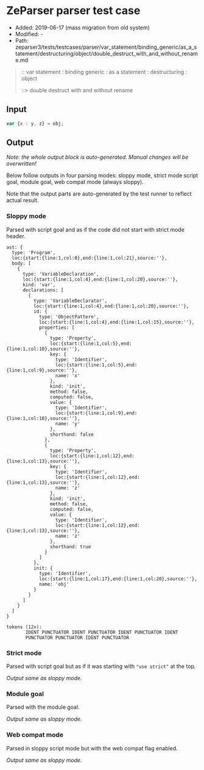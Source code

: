 # ZeParser parser test case

- Added: 2019-06-17 (mass migration from old system)
- Modified: -
- Path: zeparser3/tests/testcases/parser/var_statement/binding_generic/as_a_statement/destructuring/object/double_destruct_with_and_without_rename.md

> :: var statement : binding generic : as a statement : destructuring : object
>
> ::> double destruct with and without rename

## Input

`````js
var {x : y, z} = obj;
`````

## Output

_Note: the whole output block is auto-generated. Manual changes will be overwritten!_

Below follow outputs in four parsing modes: sloppy mode, strict mode script goal, module goal, web compat mode (always sloppy).

Note that the output parts are auto-generated by the test runner to reflect actual result.

### Sloppy mode

Parsed with script goal and as if the code did not start with strict mode header.

`````
ast: {
  type: 'Program',
  loc:{start:{line:1,col:0},end:{line:1,col:21},source:''},
  body: [
    {
      type: 'VariableDeclaration',
      loc:{start:{line:1,col:4},end:{line:1,col:20},source:''},
      kind: 'var',
      declarations: [
        {
          type: 'VariableDeclarator',
          loc:{start:{line:1,col:4},end:{line:1,col:20},source:''},
          id: {
            type: 'ObjectPattern',
            loc:{start:{line:1,col:4},end:{line:1,col:15},source:''},
            properties: [
              {
                type: 'Property',
                loc:{start:{line:1,col:5},end:{line:1,col:10},source:''},
                key: {
                  type: 'Identifier',
                  loc:{start:{line:1,col:5},end:{line:1,col:9},source:''},
                  name: 'x'
                },
                kind: 'init',
                method: false,
                computed: false,
                value: {
                  type: 'Identifier',
                  loc:{start:{line:1,col:9},end:{line:1,col:10},source:''},
                  name: 'y'
                },
                shorthand: false
              },
              {
                type: 'Property',
                loc:{start:{line:1,col:12},end:{line:1,col:13},source:''},
                key: {
                  type: 'Identifier',
                  loc:{start:{line:1,col:12},end:{line:1,col:13},source:''},
                  name: 'z'
                },
                kind: 'init',
                method: false,
                computed: false,
                value: {
                  type: 'Identifier',
                  loc:{start:{line:1,col:12},end:{line:1,col:13},source:''},
                  name: 'z'
                },
                shorthand: true
              }
            ]
          },
          init: {
            type: 'Identifier',
            loc:{start:{line:1,col:17},end:{line:1,col:20},source:''},
            name: 'obj'
          }
        }
      ]
    }
  ]
}

tokens (12x):
       IDENT PUNCTUATOR IDENT PUNCTUATOR IDENT PUNCTUATOR IDENT
       PUNCTUATOR PUNCTUATOR IDENT PUNCTUATOR
`````

### Strict mode

Parsed with script goal but as if it was starting with `"use strict"` at the top.

_Output same as sloppy mode._

### Module goal

Parsed with the module goal.

_Output same as sloppy mode._

### Web compat mode

Parsed in sloppy script mode but with the web compat flag enabled.

_Output same as sloppy mode._
